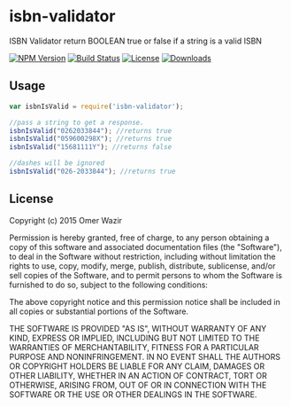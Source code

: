 # isbn-validator
ISBN Validator return BOOLEAN true or false if a string is a valid ISBN

[![NPM Version][npm-version]][npm-url]
[![Build Status][travis-image]][travis-url]
[![License][license-image]][license-url]
[![Downloads][downloads-image]][npm-url]

## Usage
``` js
var isbnIsValid = require('isbn-validator');

//pass a string to get a response.
isbnIsValid("0262033844"); //returns true
isbnIsValid("059600298X"); //returns true
isbnIsValid("15681111Y"); //returns false

//dashes will be ignored
isbnIsValid("026-2033844"); //returns true
```

## License

Copyright (c) 2015 Omer Wazir

Permission is hereby granted, free of charge, to any person obtaining a copy of this software and associated documentation files (the "Software"), to deal in the Software without restriction, including without limitation the rights to use, copy, modify, merge, publish, distribute, sublicense, and/or sell copies of the Software, and to permit persons to whom the Software is furnished to do so, subject to the following conditions:

The above copyright notice and this permission notice shall be included in all copies or substantial portions of the Software.

THE SOFTWARE IS PROVIDED "AS IS", WITHOUT WARRANTY OF ANY KIND, EXPRESS OR IMPLIED, INCLUDING BUT NOT LIMITED TO THE WARRANTIES OF MERCHANTABILITY, FITNESS FOR A PARTICULAR PURPOSE AND NONINFRINGEMENT. IN NO EVENT SHALL THE AUTHORS OR COPYRIGHT HOLDERS BE LIABLE FOR ANY CLAIM, DAMAGES OR OTHER LIABILITY, WHETHER IN AN ACTION OF CONTRACT, TORT OR OTHERWISE, ARISING FROM, OUT OF OR IN CONNECTION WITH THE SOFTWARE OR THE USE OR OTHER DEALINGS IN THE SOFTWARE.

<!-- vars -->
[npm-version]:https://img.shields.io/npm/v/isbn-validator.svg?style=flat-square
[npm-url]: https://npmjs.org/package/isbn-validator
[travis-image]:https://img.shields.io/travis/thewazir/isbn-validator.svg?style=flat-square
[travis-url]:https://travis-ci.org/thewazir/isbn-validator
[license-image]:https://img.shields.io/badge/license-MIT-blue.svg?style=flat-square
[license-url]: #license
[downloads-image]: http://img.shields.io/npm/dm/isbn-validator.svg?style=flat-square

